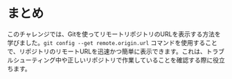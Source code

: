 # まとめ

このチャレンジでは、Gitを使ってリモートリポジトリのURLを表示する方法を学びました。`git config --get remote.origin.url` コマンドを使用することで、リポジトリのリモートURLを迅速かつ簡単に表示できます。これは、トラブルシューティング中や正しいリポジトリで作業していることを確認する際に役立ちます。
